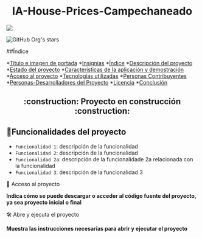 <h1 align="center"> IA-House-Prices-Campechaneado </h1> 

<p align="left">
<img src="https://img.shields.io/badge/STATUS-EN%20DESAROLLO-green">
</p>

![GitHub Org's stars](https://img.shields.io/github/stars/camilafernanda?style=social)

##Índice

*[Título e imagen de portada](#Título-e-imagen-de-portada)
*[Insignias](#insignias)
*[Índice](#índice)
*[Descripción del proyecto](#descripción-del-proyecto)
*[Estado del proyecto](#Estado-del-proyecto)
*[Características de la aplicación y demostración](#Características-de-la-aplicación-y-demostración)
*[Acceso al proyecto](#acceso-proyecto)
*[Tecnologías utilizadas](#tecnologías-utilizadas)
*[Personas Contribuyentes](#personas-contribuyentes)
*[Personas-Desarrolladores del Proyecto](#personas-desarrolladores)
*[Licencia](#licencia)
*[Conclusión](#conclusión)


<h2 align="center">
:construction: Proyecto en construcción :construction:
</h2>


## :hammer:Funcionalidades del proyecto

- `Funcionalidad 1`: descripción de la funcionalidad 
- `Funcionalidad 2`: descripción de la funcionalidad 
- `Funcionalidad 2a`: descripción de la funcionalidade 2a relacionada con la funcionalidad 
- `Funcionalidad 3`: descripción de la funcionalidad 3



📁 Acceso al proyecto

**Indica cómo se puede descargar o acceder al código fuente del proyecto, ya sea proyecto inicial o final**

🛠️ Abre y ejecuta el proyecto

**Muestra las instrucciones necesarias para abrir y ejecutar el proyecto**
